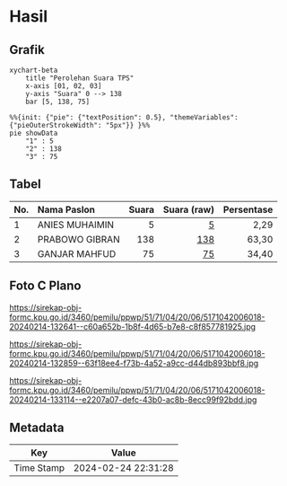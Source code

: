 # Hasil

## Grafik

```mermaid
xychart-beta
    title "Perolehan Suara TPS"
    x-axis [01, 02, 03]
    y-axis "Suara" 0 --> 138
    bar [5, 138, 75]
```

```mermaid
%%{init: {"pie": {"textPosition": 0.5}, "themeVariables": {"pieOuterStrokeWidth": "5px"}} }%%
pie showData
    "1" : 5
    "2" : 138
    "3" : 75
```

## Tabel

| No. | Nama Paslon    | Suara | Suara (raw) | Persentase |
|:--- |:-------------- | -----:| -----------:| ----------:|
| 1   | ANIES MUHAIMIN | 5     | [5][p-1]    | 2,29       |
| 2   | PRABOWO GIBRAN | 138   | [138][p-2]  | 63,30      |
| 3   | GANJAR MAHFUD  | 75    | [75][p-3]   | 34,40      |


[p-1]: https://github.com/gigit-pemilu/pemilu-2024-51-bali/blob/main/pilpres/hitung-suara/sub/51-bali/sub/71-kota-denpasar/sub/04-denpasar-utara/sub/2006-dauh-puri-kaja/sub/018-tps/sub/paslon-1.txt
[p-2]: https://github.com/gigit-pemilu/pemilu-2024-51-bali/blob/main/pilpres/hitung-suara/sub/51-bali/sub/71-kota-denpasar/sub/04-denpasar-utara/sub/2006-dauh-puri-kaja/sub/018-tps/sub/paslon-2.txt
[p-3]: https://github.com/gigit-pemilu/pemilu-2024-51-bali/blob/main/pilpres/hitung-suara/sub/51-bali/sub/71-kota-denpasar/sub/04-denpasar-utara/sub/2006-dauh-puri-kaja/sub/018-tps/sub/paslon-3.txt

## Foto C Plano

https://sirekap-obj-formc.kpu.go.id/3460/pemilu/ppwp/51/71/04/20/06/5171042006018-20240214-132641--c60a652b-1b8f-4d65-b7e8-c8f857781925.jpg

https://sirekap-obj-formc.kpu.go.id/3460/pemilu/ppwp/51/71/04/20/06/5171042006018-20240214-132859--63f18ee4-f73b-4a52-a9cc-d44db893bbf8.jpg

https://sirekap-obj-formc.kpu.go.id/3460/pemilu/ppwp/51/71/04/20/06/5171042006018-20240214-133114--e2207a07-defc-43b0-ac8b-8ecc99f92bdd.jpg


## Metadata

| Key        | Value               |
| ---------- | ------------------- |
| Time Stamp | 2024-02-24 22:31:28 |




